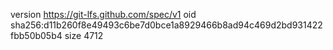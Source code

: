 version https://git-lfs.github.com/spec/v1
oid sha256:d11b260f8e49493c6be7d0bce1a8929466b8ad94c469d2bd931422fbb50b05b4
size 4712

